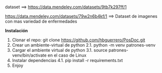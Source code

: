 dataset ==> https://data.mendeley.com/datasets/9tb7k297ff/1

https://data.mendeley.com/datasets/79w2n6b4kf/1      ==>  Dataset de imagenes con mas variedad de enfermedades



**Instalación**

1. Clonar el repo: git clone https://github.com/hbguerrero/PosDoc.git
2. Crear un ambiente-virtual de python
  2.1. python -m venv patrones-venv
3. Cargar el ambiente virtual de python
  3.1. source patrones-venv/bin/activate en el caso de Linux
4. Instalar dependencias
  4.1. pip install -r requirements.txt
5. Enjoy
